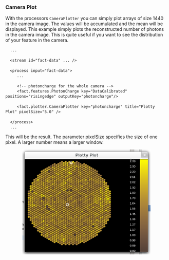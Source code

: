 ### Camera Plot

With the processors `CameraPlotter` you can simply plot arrays of size 1440 in the camera image. The values will be accumulated and the mean will be displayed. This example simply plots the reconstructed number of photons 
in the camera image.
This is quite useful if you want to see the distribution of your feature in the camera.


      ...
      
      <stream id="fact-data" ... />
      
      <process input="fact-data">
         ...
         
         <!-- photoncharge for the whole camera -->
         <fact.features.PhotonCharge key="DataCalibrated"  positions="risingedge" outputKey="photoncharge"/>

         <fact.plotter.CameraPlotter key="photoncharge" title="Plotty Plot" pixelSize="5.0" />

      </process> 
      ...

This will be the result. The parameter pixelSize specifies the size of one pixel. A larger number means a larger window.

<div style="text-align: center;">
   <img src="images/camera_plot.png" style="width:400px;" />
</div>
